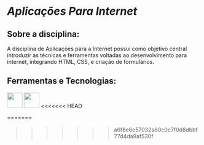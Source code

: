 # *Aplicações Para Internet*
## Sobre a disciplina:

A disciplina de Aplicações para a Internet possui como objetivo central introduzir as técnicas e ferramentas voltadas ao desenvolvimento para internet, integrando HTML, CSS, e criação de formulários.

## Ferramentas e Tecnologias:
<img loading="lazy" src="https://cdn.jsdelivr.net/gh/devicons/devicon@latest/icons/html5/html5-original-wordmark.svg" width="40" height="40"/> <img src="https://cdn.jsdelivr.net/gh/devicons/devicon@latest/icons/css3/css3-original-wordmark.svg" width="40" height="40" />
<<<<<<< HEAD
          
=======
>>>>>>> a6f8e6e57032a80c0c7f0d8dbbf77d4da9af530f
